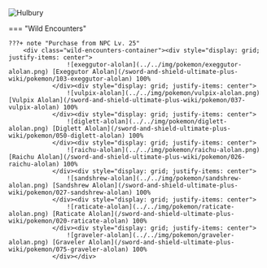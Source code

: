 <img src="../../img/routes/Hulbury.png" alt="Hulbury"/>

=== "Wild Encounters"


	???+ note "Purchase from NPC Lv. 25"
		<div class="wild-encounters-container"><div style="display: grid; justify-items: center">
                    ![exeggutor-alolan](../../img/pokemon/exeggutor-alolan.png) [Exeggutor Alolan](/sword-and-shield-ultimate-plus-wiki/pokemon/103-exeggutor-alolan) 100%
                </div><div style="display: grid; justify-items: center">
                    ![vulpix-alolan](../../img/pokemon/vulpix-alolan.png) [Vulpix Alolan](/sword-and-shield-ultimate-plus-wiki/pokemon/037-vulpix-alolan) 100%
                </div><div style="display: grid; justify-items: center">
                    ![diglett-alolan](../../img/pokemon/diglett-alolan.png) [Diglett Alolan](/sword-and-shield-ultimate-plus-wiki/pokemon/050-diglett-alolan) 100%
                </div><div style="display: grid; justify-items: center">
                    ![raichu-alolan](../../img/pokemon/raichu-alolan.png) [Raichu Alolan](/sword-and-shield-ultimate-plus-wiki/pokemon/026-raichu-alolan) 100%
                </div><div style="display: grid; justify-items: center">
                    ![sandshrew-alolan](../../img/pokemon/sandshrew-alolan.png) [Sandshrew Alolan](/sword-and-shield-ultimate-plus-wiki/pokemon/027-sandshrew-alolan) 100%
                </div><div style="display: grid; justify-items: center">
                    ![raticate-alolan](../../img/pokemon/raticate-alolan.png) [Raticate Alolan](/sword-and-shield-ultimate-plus-wiki/pokemon/020-raticate-alolan) 100%
                </div><div style="display: grid; justify-items: center">
                    ![graveler-alolan](../../img/pokemon/graveler-alolan.png) [Graveler Alolan](/sword-and-shield-ultimate-plus-wiki/pokemon/075-graveler-alolan) 100%
                </div></div>



